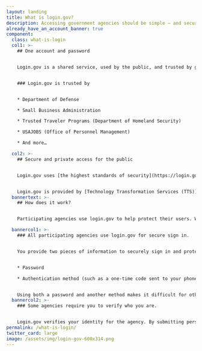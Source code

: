 ```yaml
---
layout: landing
title: What is login.gov?
description: Accessing government agencies should be simple — and secure.
already_have_an_account_banner: true
component:
  class: what-is-login
  col1: >-
    ## One account and password


    Login.gov is a shared service, used by the public, and trusted by government agencies. With one login.gov account, you eliminate the need to remember different passwords for each agency and streamline your sign in process.


    ### Login.gov is trusted by


    * Department of Defense

    * Small Business Administration

    * Trusted Traveler Programs (Department of Homeland Security)

    * USAJOBS (Office of Personnel Management)

    * And more…

  col2: >-
    ## Secure and private access for the public


    Login.gov uses [the highest standards of security](https://login.gov/security/) to keep your information safe including identity verification and [two-factor authentication](https://login.gov/help/authentication-methods/which-authentication-method-should-i-use/).


    Login.gov is provided by [Technology Transformation Services (TTS)](https://www.gsa.gov/tts).
  bannertext: >-
    ## How does it work?


    Participating agencies use login.gov to help protect their users. When you try to sign in to a participating agency, you’ll be prompted to sign in or create an account with login.gov before you can access your profile with that agency.  

  bannercol1: >-
    ### All participating agencies use login.gov for secure sign in.


    You provide two pieces of information to securely sign in and protect your information. 


    * Password 

    * Authentication method (such as a one-time code sent to your phone or an authentication app) 


    Using both a password and another method makes it difficult for others to access your information.
  bannercol2: >-
    ### Some agencies require you to verify who you are. 


    Login.gov verifies your identity for the agency. By submitting personal identifiable information (PII), such as your photo ID, you can verify that you are you and not someone pretending to be you. We only confirm that you are you and do not make any determination on eligibility for agency services.
permalink: /what-is-login/
twitter_card: large
image: /assets/img/login-gov-600x314.png
---
```

